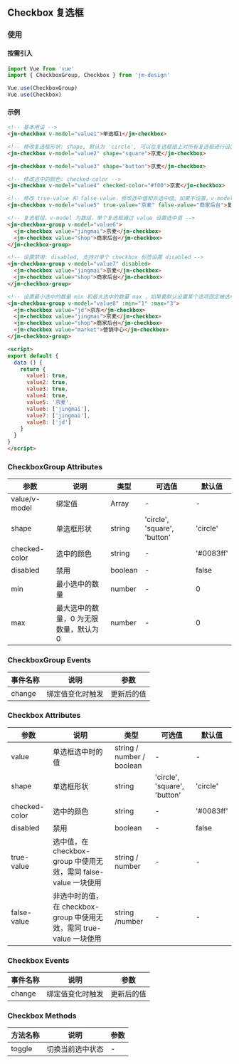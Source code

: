 ## Checkbox 复选框

### 使用

#### 按需引入

```javascript
import Vue from 'vue'
import { CheckboxGroup, Checkbox } from 'jm-design'

Vue.use(CheckboxGroup)
Vue.use(Checkbox)
```

#### 示例

```html
<!-- 基本用法 -->
<jm-checkbox v-model="value1">单选框1</jm-checkbox>

<!-- 修改复选框形状: shape, 默认为 'circle', 可以在复选框组上对所有复选框进行设置 -->
<jm-checkbox v-model="value2" shape="square">京麦</jm-checkbox>

<jm-checkbox v-model="value3" shape="button">京麦</jm-checkbox>

<!-- 修改选中的颜色: checked-color -->
<jm-checkbox v-model="value4" checked-color="#f00">京麦</jm-checkbox>

<!-- 修改 true-value 和 false-value，修改选中值和非选中值。如果不设置，v-model 默认为 true 和 false 切换 -->
<jm-checkbox v-model="value5" true-value="京麦" false-value="商家后台">复选框</jm-checkbox>

<!-- 复选框组，v-model 为数组，单个复选框通过 value 设置选中值 -->
<jm-checkbox-group v-model="value6">
  <jm-checkbox value="jingmai">京麦</jm-checkbox>
  <jm-checkbox value="shop">商家后台</jm-checkbox>
</jm-checkbox-group>

<!-- 设置禁用: disabled, 支持对单个 checkbox 标签设置 disabled -->
<jm-checkbox-group v-model="value7" disabled>
  <jm-checkbox value="jingmai">京麦</jm-checkbox>
  <jm-checkbox value="shop">商家后台</jm-checkbox>
</jm-checkbox-group>

<!-- 设置最小选中的数量 min 和最大选中的数量 max ，如果要默认设置某个选项固定被选中，则给该复选框设置 disabled -->
<jm-checkbox-group v-model="value8" :min="1" :max="3">
  <jm-checkbox value="jd">京东</jm-checkbox>
  <jm-checkbox value="jingmai">京麦</jm-checkbox>
  <jm-checkbox value="shop">商家后台</jm-checkbox>
  <jm-checkbox value="market">营销中心</jm-checkbox>
</jm-checkbox-group>

<script>
export default {
  data () {
    return {
      value1: true,
      value2: true,
      value3: true,
      value4: true,
      value5: '京麦',
      value6: ['jingmai'],
      value7: ['jingmai'],
      value8: ['jd']
    }
  }
}
</script>
```

### CheckboxGroup Attributes
| 参数      | 说明                                 | 类型      | 可选值       | 默认值   |
|---------- |------------------------------------ |---------- |------------- |-------- |
| value/v-model | 绑定值 | Array | - | - |
| shape | 单选框形状 | string | 'circle', 'square', 'button' | 'circle' |
| checked-color | 选中的颜色 | string | - | '#0083ff' |
| disabled | 禁用 | boolean | - | false |
| min | 最小选中的数量 | number | - | 0 |
| max | 最大选中的数量，0 为无限数量，默认为 0 | number | - | 0 |

### CheckboxGroup Events

| 事件名称      | 说明                                 | 参数     |
|------------- |------------------------------------ |--------- |
| change | 绑定值变化时触发 | 更新后的值 |

### Checkbox Attributes
| 参数      | 说明                                 | 类型      | 可选值       | 默认值   |
|---------- |------------------------------------ |---------- |------------- |-------- |
| value | 单选框选中时的值 | string / number / boolean | - | - |
| shape | 单选框形状 | string | 'circle', 'square', 'button' | 'circle' |
| checked-color | 选中的颜色 | string | - | '#0083ff' |
| disabled | 禁用 | boolean | - | false |
| true-value | 选中值，在 checkbox-group 中使用无效，需同 false-value 一块使用 | string / number | - | - |
| false-value | 非选中时的值，在 checkbox-group 中使用无效，需同 true-value 一块使用 | string /number | - | - |

### Checkbox Events

| 事件名称      | 说明                                 | 参数     |
|------------- |------------------------------------ |--------- |
| change | 绑定值变化时触发 | 更新后的值 |

### Checkbox Methods

| 方法名称      | 说明                                 | 参数     |
|------------- |------------------------------------ |--------- |
| toggle | 切换当前选中状态 | - |